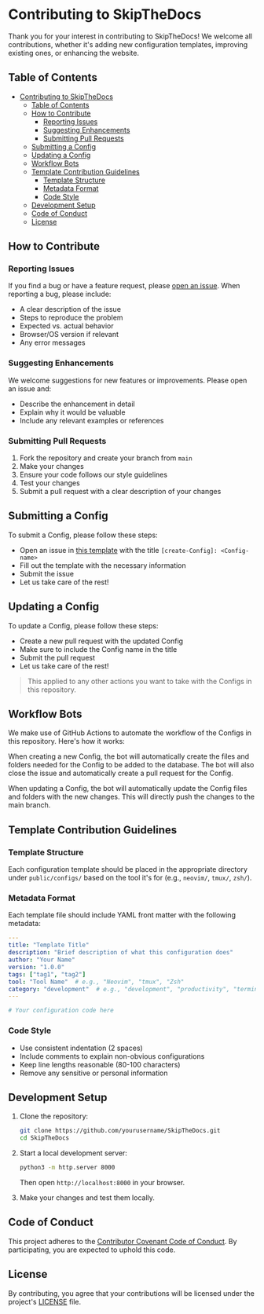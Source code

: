 # Contributing to SkipTheDocs

Thank you for your interest in contributing to SkipTheDocs! We welcome all contributions, whether it's adding new configuration templates, improving existing ones, or enhancing the website.

## Table of Contents
- [Contributing to SkipTheDocs](#contributing-to-skipthedocs)
  - [Table of Contents](#table-of-contents)
  - [How to Contribute](#how-to-contribute)
    - [Reporting Issues](#reporting-issues)
    - [Suggesting Enhancements](#suggesting-enhancements)
    - [Submitting Pull Requests](#submitting-pull-requests)
  - [Submitting a Config](#submitting-a-config)
  - [Updating a Config](#updating-a-config)
  - [Workflow Bots](#workflow-bots)
  - [Template Contribution Guidelines](#template-contribution-guidelines)
    - [Template Structure](#template-structure)
    - [Metadata Format](#metadata-format)
    - [Code Style](#code-style)
  - [Development Setup](#development-setup)
  - [Code of Conduct](#code-of-conduct)
  - [License](#license)

## How to Contribute

### Reporting Issues
If you find a bug or have a feature request, please [open an issue](https://github.com/yourusername/SkipTheDocs/issues). When reporting a bug, please include:

- A clear description of the issue
- Steps to reproduce the problem
- Expected vs. actual behavior
- Browser/OS version if relevant
- Any error messages

### Suggesting Enhancements
We welcome suggestions for new features or improvements. Please open an issue and:
- Describe the enhancement in detail
- Explain why it would be valuable
- Include any relevant examples or references

### Submitting Pull Requests
1. Fork the repository and create your branch from `main`
2. Make your changes
3. Ensure your code follows our style guidelines
4. Test your changes
5. Submit a pull request with a clear description of your changes

## Submitting a Config

To submit a Config, please follow these steps:

- Open an issue in [this template](.github/ISSUE_TEMPLATE/config-submission.md) with the title `[create-Config]: <Config-name>`
- Fill out the template with the necessary information
- Submit the issue
- Let us take care of the rest!

## Updating a Config

To update a Config, please follow these steps:

- Create a new pull request with the updated Config
- Make sure to include the Config name in the title
- Submit the pull request
- Let us take care of the rest!

> This applied to any other actions you want to take with the Configs in this repository.

## Workflow Bots

We make use of GitHub Actions to automate the workflow of the Configs in this repository. Here's how it works:

When creating a new Config, the bot will automatically create the files and folders needed for the Config to be added to the database. The bot will also close the issue and automatically create a pull request for the Config.

When updating a Config, the bot will automatically update the Config files and folders with the new changes. This will directly push the changes to the main branch.

## Template Contribution Guidelines

### Template Structure
Each configuration template should be placed in the appropriate directory under `public/configs/` based on the tool it's for (e.g., `neovim/`, `tmux/`, `zsh/`).

<!-- NOTE: I need to find a solution or schema to avoid config files all having the same name -->

### Metadata Format
Each template file should include YAML front matter with the following metadata:

```yaml
---
title: "Template Title"
description: "Brief description of what this configuration does"
author: "Your Name"
version: "1.0.0"
tags: ["tag1", "tag2"]
tool: "Tool Name"  # e.g., "Neovim", "tmux", "Zsh"
category: "development"  # e.g., "development", "productivity", "terminal"
---

# Your configuration code here
```

### Code Style
- Use consistent indentation (2 spaces)
- Include comments to explain non-obvious configurations
- Keep line lengths reasonable (80-100 characters)
- Remove any sensitive or personal information

## Development Setup

1. Clone the repository:
   ```bash
   git clone https://github.com/yourusername/SkipTheDocs.git
   cd SkipTheDocs
   ```

2. Start a local development server:
   ```bash
   python3 -m http.server 8000
   ```
   Then open `http://localhost:8000` in your browser.

3. Make your changes and test them locally.

## Code of Conduct

This project adheres to the [Contributor Covenant Code of Conduct](CODE_OF_CONDUCT.md). By participating, you are expected to uphold this code.

## License

By contributing, you agree that your contributions will be licensed under the project's [LICENSE](LICENSE) file.